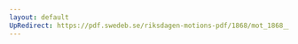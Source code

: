 ```yaml
---
layout: default
UpRedirect: https://pdf.swedeb.se/riksdagen-motions-pdf/1868/mot_1868__ak__00233.pdf
---
```

